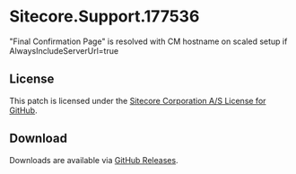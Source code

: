 # Sitecore.Support.177536
&quot;Final Confirmation Page&quot; is resolved with CM hostname on scaled setup if AlwaysIncludeServerUrl=true

## License  
This patch is licensed under the [Sitecore Corporation A/S License for GitHub](https://github.com/sitecoresupport/Sitecore.Support.177536/blob/master/LICENSE).  

## Download  
Downloads are available via [GitHub Releases](https://github.com/sitecoresupport/Sitecore.Support.177536/releases).  
